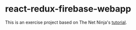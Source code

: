 # react-redux-firebase-webapp

This is an exercise project based on The Net Ninja's [tutorial](https://www.youtube.com/watch?v=Oi4v5uxTY5o&list=PL4cUxeGkcC9iWstfXntcj8f-dFZ4UtlN3 "The Net Ninja tutorial").
